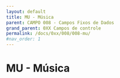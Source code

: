 ```yaml
---
layout: default
title: MU - Música
parent: CAMPO 008 - Campos Fixos de Dados
grand_parent: 0XX Campos de controle
permalink: /docs/0xx/008/008-mu/
#nav_order: 1
---
```

# MU - Música
